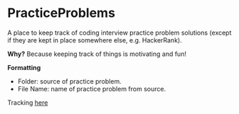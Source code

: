 # PracticeProblems
A place to keep track of coding interview practice problem solutions (except if they are kept in place somewhere else, e.g. HackerRank).

**Why?** Because keeping track of things is motivating and fun!

**Formatting**
- Folder: source of practice problem.
- File Name: name of practice problem from source.

Tracking [here](https://docs.google.com/spreadsheets/d/1QuqM2t4ECYogKs6qNR2YLwMOSOBj9lcG0yurHMS1VG0/edit#gid=0)
